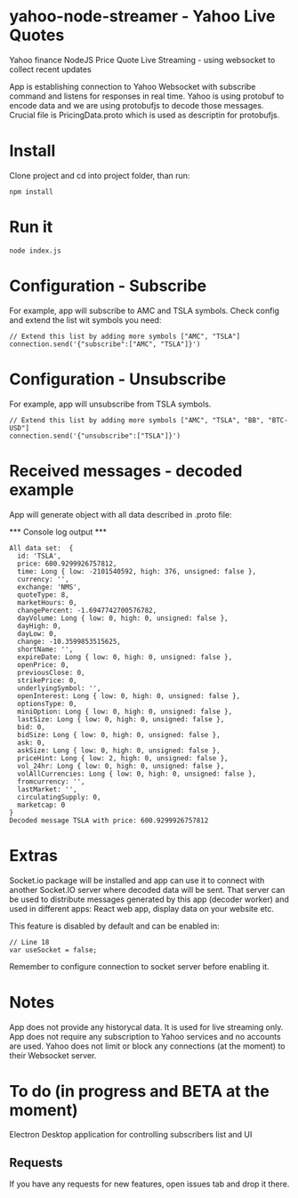 # yahoo-node-streamer - Yahoo Live Quotes
Yahoo finance NodeJS Price Quote Live Streaming - using websocket to collect recent updates

App is establishing connection to Yahoo Websocket with subscribe command and listens for responses in real time. Yahoo is using protobuf to encode data and we are using protobufjs to decode those messages. Crucial file is PricingData.proto which is used as descriptin for protobufjs. 

# Install

Clone project and cd into project folder, than run:
```
npm install
```

# Run it
```
node index.js
```

# Configuration - Subscribe

For example, app will subscribe to AMC and TSLA symbols. 
Check config and extend the list wit symbols you need:
```
// Extend this list by adding more symbols ["AMC", "TSLA"]
connection.send('{"subscribe":["AMC", "TSLA"]}')
```

# Configuration - Unsubscribe

For example, app will unsubscribe from TSLA symbols.
```
// Extend this list by adding more symbols ["AMC", "TSLA", "BB", "BTC-USD"]
connection.send('{"unsubscribe":["TSLA"]}')
```

# Received messages - decoded example

App will generate object with all data described in .proto file:


*** Console log output ***
```
All data set:  {
  id: 'TSLA',
  price: 600.9299926757812,
  time: Long { low: -2101540592, high: 376, unsigned: false },
  currency: '',
  exchange: 'NMS',
  quoteType: 8,
  marketHours: 0,
  changePercent: -1.6947742700576782,
  dayVolume: Long { low: 0, high: 0, unsigned: false },
  dayHigh: 0,
  dayLow: 0,
  change: -10.3599853515625,
  shortName: '',
  expireDate: Long { low: 0, high: 0, unsigned: false },
  openPrice: 0,
  previousClose: 0,
  strikePrice: 0,
  underlyingSymbol: '',
  openInterest: Long { low: 0, high: 0, unsigned: false },
  optionsType: 0,
  miniOption: Long { low: 0, high: 0, unsigned: false },
  lastSize: Long { low: 0, high: 0, unsigned: false },
  bid: 0,
  bidSize: Long { low: 0, high: 0, unsigned: false },
  ask: 0,
  askSize: Long { low: 0, high: 0, unsigned: false },
  priceHint: Long { low: 2, high: 0, unsigned: false },
  vol_24hr: Long { low: 0, high: 0, unsigned: false },
  volAllCurrencies: Long { low: 0, high: 0, unsigned: false },
  fromcurrency: '',
  lastMarket: '',
  circulatingSupply: 0,
  marketcap: 0
}
Decoded message TSLA with price: 600.9299926757812

```

# Extras

Socket.io package will be installed and app can use it to connect with another Socket.IO server where decoded data will be sent. 
That server can be used to distribute messages generated by this app (decoder worker) and used in different apps: React web app, display data on your website etc.

This feature is disabled by default and can be enabled in:

```
// Line 18
var useSocket = false;
```

Remember to configure connection to socket server before enabling it. 

# Notes
App does not provide any historycal data. It is used for live streaming only. 
App does not require any subscription to Yahoo services and no accounts are used.
Yahoo does not limit or block any connections (at the moment) to their Websocket server.


# To do (in progress and BETA at the moment)
Electron Desktop application for controlling subscribers list and UI

## Requests
If you have any requests for new features, open issues tab and drop it there.
